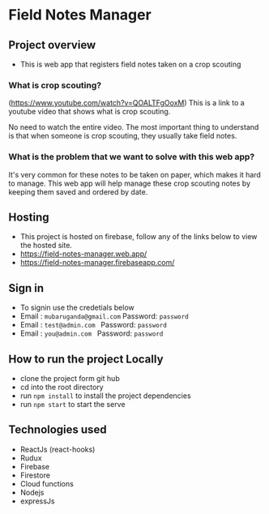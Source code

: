 # Field Notes Manager
##  Project overview
-  This is web app that registers field notes taken on a crop scouting

  ### What is crop scouting?
  (https://www.youtube.com/watch?v=QOALTFgOoxM) This is a link to a youtube video that shows what is crop scouting.

  No need to watch the entire video. The most important thing to understand is that when someone is crop scouting, they usually take field notes.
  
  ### What is the problem that we want to solve with this web app?
  It's very common for these notes to be taken on paper, which makes it hard to manage. This web app will help manage these crop scouting notes by keeping them saved and ordered by date.

## Hosting
- This project is hosted on firebase, follow any of the links below to view the hosted site.
- https://field-notes-manager.web.app/
- https://field-notes-manager.firebaseapp.com/

## Sign in
 - To signin use the credetials below
  - Email : `mubaruganda@gmail.com`  Password: `password`
  - Email : `test@admin.com `  Password: `password`
  - Email : `you@admin.com `  Password: `password`


## How to run the project Locally
- clone the project form git hub
- cd into the root directory
- run `npm install` to install the project dependencies
- run `npm start` to start the serve

## Technologies used

- ReactJs (react-hooks)
- Rudux
- Firebase
- Firestore
- Cloud functions
- Nodejs
- expressJs

